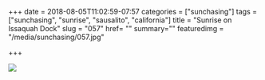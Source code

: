 +++
date = 2018-08-05T11:02:59-07:57
categories = ["sunchasing"]
tags = ["sunchasing", "sunrise", "sausalito", "california"]
title = "Sunrise on Issaquah Dock"
slug = "057"
href= ""
summary=""
featuredimg = "/media/sunchasing/057.jpg"

+++

<img src="/media/sunchasing/057.jpg" />